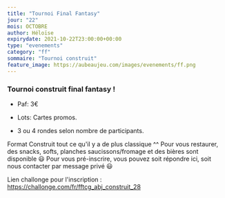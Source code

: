 ```yaml
---
title: "Tournoi Final Fantasy"
jour: "22"
mois: OCTOBRE
author: Héloïse
expirydate: 2021-10-22T23:00:00+00:00
type: "evenements"
category: "ff"
sommaire: "Tournoi construit"
feature_image: https://aubeaujeu.com/images/evenements/ff.png
---
```

### Tournoi construit final fantasy !

- Paf: 3€

- Lots: Cartes promos.

- 3 ou 4 rondes selon nombre de participants.

Format Construit tout ce qu'il y a de plus classique ^^
Pour vous restaurer, des snacks, softs, planches saucissons/fromage et des bières sont disponible 😃
Pour vous pré-inscrire, vous pouvez soit répondre ici, soit nous contacter par message privé 😃

Lien challonge pour l'inscription :
https://challonge.com/fr/fftcg_abj_construit_28
